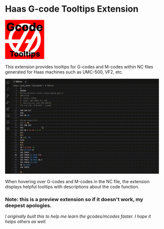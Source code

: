 # Haas G-code Tooltips Extension

<img src="images/icon.jpg" alt="Extension Preview" width="128px">

This extension provides tooltips for G-codes and M-codes within NC files generated for Haas machines such as UMC-500, VF2, etc.

![Extension Preview](images/preview.gif)

When hovering over G-codes and M-codes in the NC file, the extension displays helpful tooltips with descriptions about the code function.

### Note: this is a preview extension so if it doesn't work, my deepest apologies.

_I originally built this to help me learn the gcodes/mcodes faster. I hope it helps others as well._